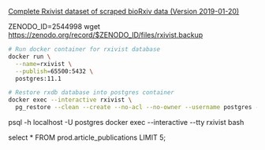 
[Complete Rxivist dataset of scraped bioRxiv data (Version 2019-01-20)](https://doi.org/10.5281/zenodo.2544998)


ZENODO_ID=2544998
wget https://zenodo.org/record/$ZENODO_ID/files/rxivist.backup


```sh
# Run docker container for rxivist database
docker run \
  --name=rxivist \
  --publish=65500:5432 \
  postgres:11.1

# Restore rxdb database into postgres container
docker exec --interactive rxivist \
  pg_restore --clean --create --no-acl --no-owner --username postgres --dbname postgres < rxivist.backup
```






 psql -h localhost -U postgres
 docker exec --interactive --tty rxivist bash


select * FROM prod.article_publications LIMIT 5;